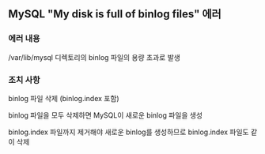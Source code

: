 ## MySQL "My disk is full of binlog files" 에러

### 에러 내용

/var/lib/mysql 디렉토리의 binlog 파일의 용량 초과로 발생


### 조치 사항

binlog 파일 삭제 (binlog.index 포함)

binlog 파일을 모두 삭제하면 MySQL이 새로운 binlog 파일을 생성

binlog.index 파일까지 제거해야 새로운 binlog를 생성하므로 binlog.index 파일도 같이 삭제